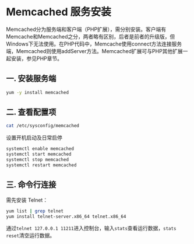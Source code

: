# Memcached 服务安装

Memcached分为服务端和客户端（PHP扩展），需分别安装。客户端有Memcache和Memcached之分，两者略有区别，后者是前者的升级版，但Windows下无法使用。在PHP代码中，Memcache使用connect方法连接服务端，Memcached则使用addServer方法。Memcached扩展可与PHP其他扩展一起安装，参见PHP章节。

## 一. 安装服务端

```bash
yum -y install memcached
```

## 二. 查看配置项

```bash
cat /etc/sysconfig/memcached
```

设置开机启动及日常启停

```bash
systemctl enable memcached
systemctl start memcached
systemctl stop memcached
systemctl restart memcached
```

## 三. 命令行连接

需先安装 Telnet：

```bash
yum list | grep telnet
yum install telnet-server.x86_64 telnet.x86_64
```

通过`telnet 127.0.0.1 11211`进入控制台，输入`stats`查看运行数据，`stats reset`清空运行数据。
